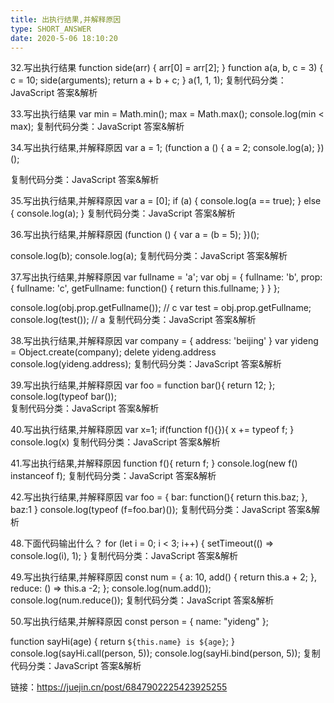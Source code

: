 ```yaml
---
title: 出执行结果,并解释原因
type: SHORT_ANSWER
date: 2020-5-06 18:10:20
---
```


32.写出执行结果
function side(arr) {
arr[0] = arr[2];
}
function a(a, b, c = 3) {
c = 10;
side(arguments);
return a + b + c;
}
a(1, 1, 1);
复制代码分类：JavaScript
答案&解析

33.写出执行结果
var min = Math.min();
max = Math.max();
console.log(min < max);
复制代码分类：JavaScript
答案&解析

34.写出执行结果,并解释原因
var a = 1;
(function a () {
a = 2;
console.log(a);
})();

复制代码分类：JavaScript
答案&解析

35.写出执行结果,并解释原因
var a = [0];
if (a) {
console.log(a == true);
} else {
console.log(a);
}
复制代码分类：JavaScript
答案&解析

36.写出执行结果,并解释原因
(function () {
var a = (b = 5);
})();

console.log(b);
console.log(a);
复制代码分类：JavaScript
答案&解析

37.写出执行结果,并解释原因
var fullname = 'a';
var obj = {
fullname: 'b',
prop: {
fullname: 'c',
getFullname: function() {
return this.fullname;
}
}
};

console.log(obj.prop.getFullname()); // c
var test = obj.prop.getFullname;
console.log(test()); // a
复制代码分类：JavaScript
答案&解析

38.写出执行结果,并解释原因
var company = {
address: 'beijing'
}
var yideng = Object.create(company);
delete yideng.address
console.log(yideng.address);
复制代码分类：JavaScript
答案&解析

39.写出执行结果,并解释原因
var foo = function bar(){ return 12; };
console.log(typeof bar());  
复制代码分类：JavaScript
答案&解析

40.写出执行结果,并解释原因
var x=1;
if(function f(){}){
x += typeof f;
}
console.log(x)
复制代码分类：JavaScript
答案&解析

41.写出执行结果,并解释原因
function f(){
return f;
}
console.log(new f() instanceof f);
复制代码分类：JavaScript
答案&解析

42.写出执行结果,并解释原因
var foo = {
bar: function(){
return this.baz;
},
baz:1
}
console.log(typeof (f=foo.bar)());
复制代码分类：JavaScript
答案&解析

48.下面代码输出什么？
for (let i = 0; i < 3; i++) {
setTimeout(() => console.log(i), 1);
}
复制代码分类：JavaScript
答案&解析

49.写出执行结果,并解释原因
const num = {
a: 10,
add() {
return this.a + 2;
},
reduce: () => this.a -2;
};
console.log(num.add());
console.log(num.reduce());
复制代码分类：JavaScript
答案&解析

50.写出执行结果,并解释原因
const person = { name: "yideng" };

function sayHi(age) {
return `${this.name} is ${age}`;
}
console.log(sayHi.call(person, 5));
console.log(sayHi.bind(person, 5));
复制代码分类：JavaScript
答案&解析

链接：https://juejin.cn/post/6847902225423925255
